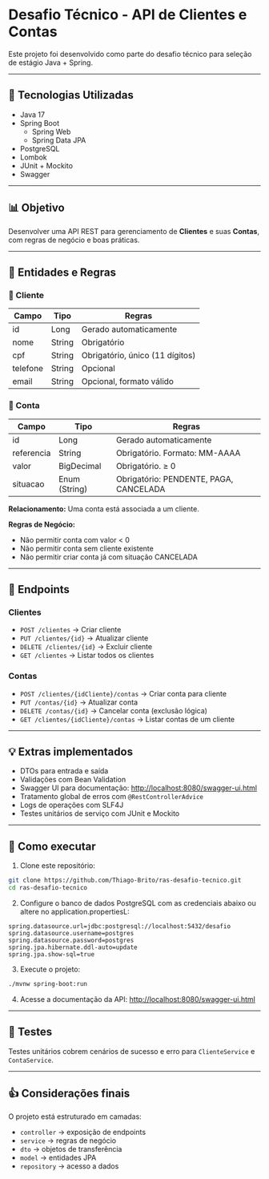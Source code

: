 # Desafio Técnico - API de Clientes e Contas

Este projeto foi desenvolvido como parte do desafio técnico para seleção de estágio Java + Spring.

---

## 💪 Tecnologias Utilizadas

* Java 17
* Spring Boot
  * Spring Web
  * Spring Data JPA
* PostgreSQL
* Lombok
* JUnit + Mockito
* Swagger

---

## 📊 Objetivo

Desenvolver uma API REST para gerenciamento de **Clientes** e suas **Contas**, com regras de negócio e boas práticas.

---

## 💼 Entidades e Regras

### 📅 Cliente

| Campo    | Tipo   | Regras                          |
| -------- | ------ | ------------------------------- |
| id       | Long   | Gerado automaticamente          |
| nome     | String | Obrigatório                     |
| cpf      | String | Obrigatório, único (11 dígitos) |
| telefone | String | Opcional                        |
| email    | String | Opcional, formato válido        |

### 💸 Conta

| Campo      | Tipo          | Regras                                 |
| ---------- | ------------- | -------------------------------------- |
| id         | Long          | Gerado automaticamente                 |
| referencia | String        | Obrigatório. Formato: MM-AAAA          |
| valor      | BigDecimal    | Obrigatório. ≥ 0                       |
| situacao   | Enum (String) | Obrigatório: PENDENTE, PAGA, CANCELADA |

**Relacionamento:** Uma conta está associada a um cliente.

**Regras de Negócio:**

* Não permitir conta com valor < 0
* Não permitir conta sem cliente existente
* Não permitir criar conta já com situação CANCELADA

---

## 🔢 Endpoints

### Clientes

* `POST /clientes` → Criar cliente
* `PUT /clientes/{id}` → Atualizar cliente
* `DELETE /clientes/{id}` → Excluir cliente
* `GET /clientes` → Listar todos os clientes

### Contas

* `POST /clientes/{idCliente}/contas` → Criar conta para cliente
* `PUT /contas/{id}` → Atualizar conta
* `DELETE /contas/{id}` → Cancelar conta (exclusão lógica)
* `GET /clientes/{idCliente}/contas` → Listar contas de um cliente

---

## 💡 Extras implementados

* DTOs para entrada e saída
* Validações com Bean Validation
* Swagger UI para documentação: [http://localhost:8080/swagger-ui.html](http://localhost:8080/swagger-ui.html)
* Tratamento global de erros com `@RestControllerAdvice`
* Logs de operações com SLF4J
* Testes unitários de serviço com JUnit e Mockito

---

## 🚀 Como executar
1. Clone este repositório:

```bash
git clone https://github.com/Thiago-Brito/ras-desafio-tecnico.git
cd ras-desafio-tecnico
```

2. Configure o banco de dados PostgreSQL com as credenciais abaixo ou altere no application.propertiesL:

```properties
spring.datasource.url=jdbc:postgresql://localhost:5432/desafio
spring.datasource.username=postgres
spring.datasource.password=postgres
spring.jpa.hibernate.ddl-auto=update
spring.jpa.show-sql=true
```

3. Execute o projeto:

```bash
./mvnw spring-boot:run
```

4. Acesse a documentação da API:
   [http://localhost:8080/swagger-ui.html](http://localhost:8080/swagger-ui.html)

---

## 📅 Testes

Testes unitários cobrem cenários de sucesso e erro para `ClienteService` e `ContaService`.

---

## 👍 Considerações finais

O projeto está estruturado em camadas:

* `controller` → exposição de endpoints
* `service` → regras de negócio
* `dto` → objetos de transferência
* `model` → entidades JPA
* `repository` → acesso a dados
